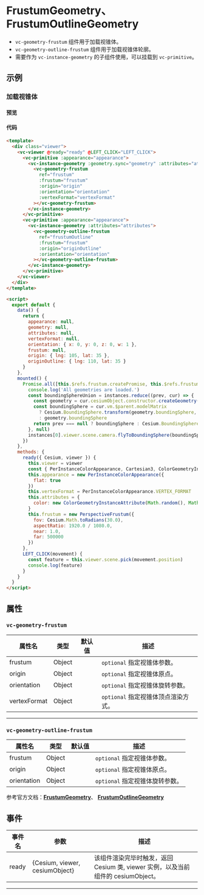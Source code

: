 # FrustumGeometry、 FrustumOutlineGeometry

- `vc-geometry-frustum` 组件用于加载视锥体。
- `vc-geometry-outline-frustum` 组件用于加载视锥体轮廓。
- 需要作为 `vc-instance-geometry` 的子组件使用，可以挂载到 `vc-primitive`。

## 示例

### 加载视锥体

#### 预览

<doc-preview>
  <template>
    <div class="viewer">
      <vc-viewer @ready="ready" @LEFT_CLICK="LEFT_CLICK">
        <vc-primitive :appearance="appearance">
          <vc-instance-geometry :geometry.sync="geometry" :attributes="attributes">
            <vc-geometry-frustum
              ref="frustum"
              :frustum="frustum"
              :origin="origin"
              :orientation="orientation"
              :vertexFormat="vertexFormat"
            ></vc-geometry-frustum>
          </vc-instance-geometry>
        </vc-primitive>
        <vc-primitive :appearance="appearance">
          <vc-instance-geometry :attributes="attributes">
            <vc-geometry-outline-frustum
              ref="frustumOutline"
              :frustum="frustum"
              :origin="originOutline"
              :orientation="orientation"
            ></vc-geometry-outline-frustum>
          </vc-instance-geometry>
        </vc-primitive>
      </vc-viewer>
    </div>
  </template>

  <script>
    export default {
      data() {
        return {
          appearance: null,
          geometry: null,
          attributes: null,
          vertexFormat: null,
          orientation: { x: 0, y: 0, z: 0, w: 1},
          frustum: null,
          origin: { lng: 105, lat: 35 },
          originOutline: { lng: 110, lat: 35 }
        }
      },
      mounted () {
        Promise.all([
          this.$refs.frustum.createPromise,
          this.$refs.frustumOutline.createPromise,
        ]).then(instances => {
          console.log('All geometries are loaded.')
          const boundingSphereUnion = instances.reduce((prev, cur) => {
            const geometry = cur.cesiumObject.constructor.createGeometry(cur.cesiumObject)
            const boundingSphere = cur.vm.$parent.modelMatrix
              ? Cesium.BoundingSphere.transform(geometry.boundingSphere, cur.vm.$parent.modelMatrix)
              : geometry.boundingSphere
            return prev === null ? boundingSphere : Cesium.BoundingSphere.union(prev, boundingSphere)
          }, null)
          instances[0].viewer.scene.camera.flyToBoundingSphere(boundingSphereUnion)
        })
      },
      methods: {
        ready({ Cesium, viewer }) {
          this.viewer = viewer
          const { PerInstanceColorAppearance, Cartesian3, ColorGeometryInstanceAttribute, PerspectiveFrustum, Quaternion } = Cesium
          this.appearance = new PerInstanceColorAppearance({
            flat : true
          })
          this.vertexFormat = PerInstanceColorAppearance.VERTEX_FORMAT
          this.attributes = {
            color: new ColorGeometryInstanceAttribute(Math.random(), Math.random(), Math.random(), 0.5)
          }
          this.frustum = new PerspectiveFrustum({
            fov: Cesium.Math.toRadians(30.0),
            aspectRatio: 1920.0 / 1080.0,
            near: 1.0,
            far: 500000
          })
        },
        LEFT_CLICK(movement) {
          const feature = this.viewer.scene.pick(movement.position)
          console.log(feature)
        }
      }
    }
  </script>
</doc-preview>

#### 代码

```html
<template>
  <div class="viewer">
    <vc-viewer @ready="ready" @LEFT_CLICK="LEFT_CLICK">
      <vc-primitive :appearance="appearance">
        <vc-instance-geometry :geometry.sync="geometry" :attributes="attributes">
          <vc-geometry-frustum
            ref="frustum"
            :frustum="frustum"
            :origin="origin"
            :orientation="orientation"
            :vertexFormat="vertexFormat"
          ></vc-geometry-frustum>
        </vc-instance-geometry>
      </vc-primitive>
      <vc-primitive :appearance="appearance">
        <vc-instance-geometry :attributes="attributes">
          <vc-geometry-outline-frustum
            ref="frustumOutline"
            :frustum="frustum"
            :origin="originOutline"
            :orientation="orientation"
          ></vc-geometry-outline-frustum>
        </vc-instance-geometry>
      </vc-primitive>
    </vc-viewer>
  </div>
</template>

<script>
  export default {
    data() {
      return {
        appearance: null,
        geometry: null,
        attributes: null,
        vertexFormat: null,
        orientation: { x: 0, y: 0, z: 0, w: 1 },
        frustum: null,
        origin: { lng: 105, lat: 35 },
        originOutline: { lng: 110, lat: 35 }
      }
    },
    mounted() {
      Promise.all([this.$refs.frustum.createPromise, this.$refs.frustumOutline.createPromise]).then((instances) => {
        console.log('All geometries are loaded.')
        const boundingSphereUnion = instances.reduce((prev, cur) => {
          const geometry = cur.cesiumObject.constructor.createGeometry(cur.cesiumObject)
          const boundingSphere = cur.vm.$parent.modelMatrix
            ? Cesium.BoundingSphere.transform(geometry.boundingSphere, cur.vm.$parent.modelMatrix)
            : geometry.boundingSphere
          return prev === null ? boundingSphere : Cesium.BoundingSphere.union(prev, boundingSphere)
        }, null)
        instances[0].viewer.scene.camera.flyToBoundingSphere(boundingSphereUnion)
      })
    },
    methods: {
      ready({ Cesium, viewer }) {
        this.viewer = viewer
        const { PerInstanceColorAppearance, Cartesian3, ColorGeometryInstanceAttribute, PerspectiveFrustum, Quaternion } = Cesium
        this.appearance = new PerInstanceColorAppearance({
          flat: true
        })
        this.vertexFormat = PerInstanceColorAppearance.VERTEX_FORMAT
        this.attributes = {
          color: new ColorGeometryInstanceAttribute(Math.random(), Math.random(), Math.random(), 0.5)
        }
        this.frustum = new PerspectiveFrustum({
          fov: Cesium.Math.toRadians(30.0),
          aspectRatio: 1920.0 / 1080.0,
          near: 1.0,
          far: 500000
        })
      },
      LEFT_CLICK(movement) {
        const feature = this.viewer.scene.pick(movement.position)
        console.log(feature)
      }
    }
  }
</script>
```

## 属性

### `vc-geometry-frustum`

| 属性名       | 类型   | 默认值 | 描述                                |
| ------------ | ------ | ------ | ----------------------------------- |
| frustum      | Object |        | `optional` 指定视锥体参数。         |
| origin       | Object |        | `optional` 指定视锥体原点。         |
| orientation  | Object |        | `optional` 指定视锥体旋转参数。     |
| vertexFormat | Object |        | `optional` 指定视锥体顶点渲染方式。 |

---

### `vc-geometry-outline-frustum`

| 属性名      | 类型   | 默认值 | 描述                            |
| ----------- | ------ | ------ | ------------------------------- |
| frustum     | Object |        | `optional` 指定视锥体参数。     |
| origin      | Object |        | `optional` 指定视锥体原点。     |
| orientation | Object |        | `optional` 指定视锥体旋转参数。 |

参考官方文档：**[FrustumGeometry](https://cesium.com/docs/cesiumjs-ref-doc/FrustumGeometry.html)**、 **[FrustumOutlineGeometry](https://cesium.com/docs/cesiumjs-ref-doc/FrustumOutlineGeometry.html)**

## 事件

| 事件名 | 参数                           | 描述                                                                             |
| ------ | ------------------------------ | -------------------------------------------------------------------------------- |
| ready  | {Cesium, viewer, cesiumObject} | 该组件渲染完毕时触发，返回 Cesium 类, viewer 实例，以及当前组件的 cesiumObject。 |

---
